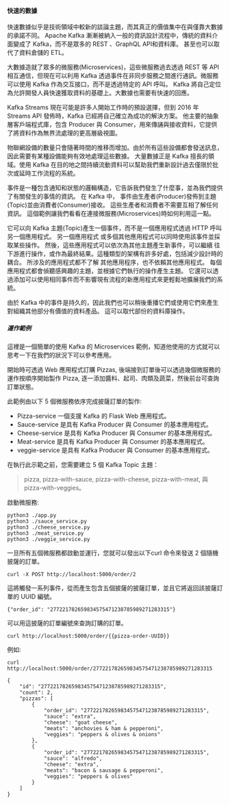 #### 快速的數據

快速數據似乎是技術領域中較新的談論主題，而其真正的價值集中在與僅靠大數據的承諾不同。
Apache Kafka 漸漸被納入一般的資訊設計流程中，傳統的資料介面變成了 Kafka，而不是眾多的 REST 、GraphQL API和資料庫。
甚至也可以取代了資料倉儲的 ETL。

大數據造就了眾多的微服務(Microservices)，這些微服務過去透過 REST 等 API 相互通信，但現在可以利用
Kafka 透過事件在非同步服務之間進行通訊。微服務可以使用 Kafka 作為交互接口，而不是透過特定的 API 呼叫。
Kafka 將自己定位為允許開發人員快速獲取資料的基礎上。大數據也需要有快速的回應。

Kafka Streams 現在可能是許多人開始工作時的預設選擇，但到 2016 年 Streams API 發佈時，Kafka 已經將自己確立為成功的解決方案。
他主要的抽象層客戶端程式庫，包含 Producer 與 Consumer，用來傳誦與接收資料，它提供了將資料作為無界流處理的更高層級視圖。

物聯網設備的數量只會隨著時間的推移而增加。由於所有這些設備都會發送訊息，因此需要有某種設備能夠有效地處理這些數據。
大量數據正是 Kafka 擅長的領域。使用 Kafka 在目的地之間持續流動資料可以幫助我們重新設計過去僅限於批次或延時工作流程的系統。

事件是一種包含通知和狀態的邏輯構造，它告訴我們發生了什麼事，並為我們提供了有關發生的事情的資訊。 在 Kafka 中，
事件由生產者(Producer)發佈到主題(Topic)並由消費者(Consumer)接收。 這些生產者和消費者不需要互相了解任何資訊。
這個範例讓我們看看在連接微服務(Microservices)時如何利用這一點。

它可以向 Kafka 主題(Topic)產生一個事件，而不是一個應用程式透過 HTTP 呼叫另一個應用程式。 另一個應用程式
或多個其他應用程式可以同時使用該事件並採取某些操作。 然後，這些應用程式可以依次為其他主題產生新事件，可以繼續
往下游進行操作，或作為最終結果。這種類型的架構有許多好處，包括減少設計時的耦合。 所涉及的應用程式都不了解
其他應用程序，也不依賴其他應用程式。 每個應用程式都會偵聽感興趣的主題，並根據它們執行的操作產生主題。
它還可以透過添加可以使用相同事件而不影響現有流程的新應用程式來更輕鬆地擴展我們的系統。

由於 Kafka 中的事件是持久的，因此我們也可以稍後重播它們或使用它們來產生對組織其他部分有價值的資料產品。
這可以取代部份的資料庫操作。

##### 運作範例

這裡是一個簡單的使用 Kafka 的 Microservices 範例，知道他使用的方式就可以思考一下在我們的狀況下可以參考應用。

開始時可透過 Web 應用程式訂購 Pizzas, 後端接到訂單後可以透過幾個微服務的運作按順序開始製作 Pizza,
逐一添加醬料、起司、肉類及蔬菜，然後前台可查詢訂單狀態。

此範例由以下 5 個微服務依序完成披薩訂單的製作:

* Pizza-service 一個支援 Kafka 的 Flask Web 應用程式。
* Sauce-service 是具有 Kafka Producer 與 Consumer 的基本應用程式。
* Cheese-service 是具有 Kafka Producer 與 Consumer 的基本應用程式。
* Meat-service 是具有 Kafka Producer 與 Consumer 的基本應用程式。
* veggie-service 是具有 Kafka Producer 與 Consumer 的基本應用程式。

在執行此示範之前，您需要建立 5 個 Kafka Topic 主題：

> pizza, pizza-with-sauce, pizza-with-cheese, pizza-with-meat, 與 pizza-with-veggies。

啟動微服務:

```
python3 ./app.py
python3 ./sauce_service.py
python3 ./cheese_service.py
python3 ./meat_service.py
python3 ./veggie_service.py
```

一旦所有五個微服務都啟動並運行，您就可以發出以下curl 命令來發送 2 個隨機披薩的訂單。

```
curl -X POST http://localhost:5000/order/2
```
這將觸發一系列事件，從而產生包含五個披薩的披薩訂單，並且它將返回該披薩訂單的 UUID 編號。
```
{"order_id": "277221782659834575471238785989271283315"}
```

可以用這披薩的訂單編號來查詢訂購的訂單。
```
curl http://localhost:5000/order/{{pizza-order-UUID}}
```
例如:
```
curl http://localhost:5000/order/277221782659834575471238785989271283315
```
```
{
    "id": "277221782659834575471238785989271283315",
    "count": 2,
    "pizzas": [
        {
            "order_id": "277221782659834575471238785989271283315",
            "sauce": "extra",
            "cheese": "goat cheese",
            "meats": "anchovies & ham & pepperoni",
            "veggies": "peppers & olives & onions"
        },
        {
            "order_id": "277221782659834575471238785989271283315",
            "sauce": "alfredo",
            "cheese": "extra",
            "meats": "bacon & sausage & pepperoni",
            "veggies": "peppers & olives"
        }
    ]
}
```
